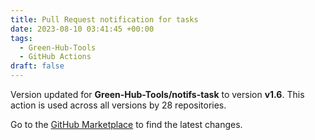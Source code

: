 ```yaml
---
title: Pull Request notification for tasks
date: 2023-08-10 03:41:45 +00:00
tags:
  - Green-Hub-Tools
  - GitHub Actions
draft: false
---
```



Version updated for **Green-Hub-Tools/notifs-task** to version **v1.6**.
This action is used across all versions by 28 repositories.

Go to the [GitHub Marketplace](https://github.com/marketplace/actions/pull-request-notification-for-tasks) to find the latest changes.
